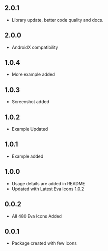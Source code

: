 ## 2.0.1

* Library update, better code quality and docs.

## 2.0.0

* AndroidX compatibility

## 1.0.4

* More example added

## 1.0.3

* Screenshot added

## 1.0.2

* Example Updated

## 1.0.1

* Example added

## 1.0.0

* Usage details are added in README
* Updated with Latest Eva Icons 1.0.2

## 0.0.2

* All 480 Eva Icons Added


## 0.0.1

* Package created with few icons
